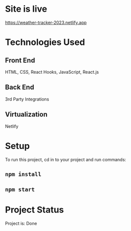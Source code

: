 # Site is live

https://weather-tracker-2023.netlify.app

# Technologies Used

## Front End

HTML, CSS, React Hooks, JavaScript, React.js

## Back End

3rd Party Integrations

## Virtualization

Netlify

# Setup
To run this project, cd in to your project and run commands:

## `npm install`
## `npm start`

# Project Status
Project is: Done